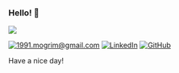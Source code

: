 ### Hello! 👋

<img src="https://media.giphy.com/media/brRWBSKoc9ueI/giphy.gif">

[![1991.mogrim@gmail.com](https://img.shields.io/badge/Gmail-D14836?style=flat&logo=gmail&logoColor=white)](mailto:1991.mogrim@gmail.com)
[![LinkedIn](https://img.shields.io/badge/LinkedIn-0077B5?style=flat&logo=linkedin&logoColor=white)](www.linkedin.com/in/dantemogrim)
[![GitHub](https://img.shields.io/badge/GitHub-100000?style=flat&logo=github&logoColor=white)](https://github.com/dantemogrim)


Have a nice day!

<!--
**mogrim-91/mogrim-91** is a ✨ _special_ ✨ repository because its `README.md` (this file) appears on your GitHub profile.

Here are some ideas to get you started:

- 🔭 I’m currently working on ...
- 🌱 I’m currently learning ...
- 👯 I’m looking to collaborate on ...
- 🤔 I’m looking for help with ...
- 💬 Ask me about ...
- 📫 How to reach me: ...
- 😄 Pronouns: ...
- ⚡ Fun fact: ...
-->
